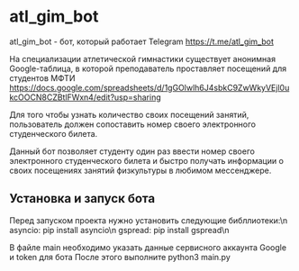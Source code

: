 # atl_gim_bot

atl_gim_bot - бот, который работает Telegram https://t.me/atl_gim_bot

На специализации атлетической гимнастики существует анонимная Google-таблица, в которой преподаватель проставляет посещений для студентов МФТИ  https://docs.google.com/spreadsheets/d/1gGOlwlh6J4sbkC9ZwWkyVEjl0ukcOOCN8CZBtlFWxn4/edit?usp=sharing

Для того чтобы узнать количество своих посещений занятий, пользователь должен сопоставить номер своего электронного студенческого билета. 

Данный бот позволяет cтуденту один раз ввести номер своего электронного студенческого билета и быстро получать информации о своих посещениях  занятий физкультуры в любимом мессенджере.

## Установка и запуск бота
Перед запуском проекта нужно установить следующие библлиотеки:\n
  asyncio: pip install asyncio\n
  gspread: pip install gspread\n

В файле main необходимо указать данные сервисного аккаунта Google и token для бота
После этого выполните python3 main.py
